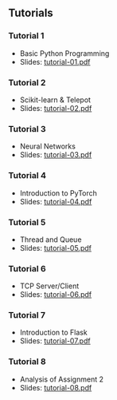 ## Tutorials

### Tutorial 1
* Basic Python Programming
* Slides: [tutorial-01.pdf](tutorials/tutorial-01.pdf)

### Tutorial 2
* Scikit-learn & Telepot
* Slides: [tutorial-02.pdf](tutorials/tutorial-02.pdf)

### Tutorial 3
* Neural Networks
* Slides: [tutorial-03.pdf](tutorials/tutorial-03.pdf)

### Tutorial 4
* Introduction to PyTorch
* Slides: [tutorial-04.pdf](tutorials/tutorial-04.pdf)

### Tutorial 5
* Thread and Queue
* Slides: [tutorial-05.pdf](tutorials/tutorial-05.pdf)

### Tutorial 6
* TCP Server/Client
* Slides: [tutorial-06.pdf](tutorials/tutorial-06.pdf)

### Tutorial 7
* Introduction to Flask
* Slides: [tutorial-07.pdf](tutorials/tutorial-07.pdf)

### Tutorial 8
* Analysis of Assignment 2
* Slides: [tutorial-08.pdf](tutorials/tutorial-08.pdf)
